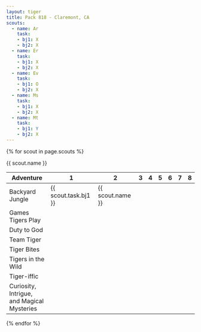```yaml
---
layout: tiger
title: Pack 818 - Claremont, CA
scouts:
  - name: Ar
    task:
    - bj1: X
    - bj2: X
  - name: Er
    task:
    - bj1: X
    - bj2: X
  - name: Ev
    task:
    - bj1: O
    - bj2: X
  - name: Ms
    task:
    - bj1: X
    - bj2: X
  - name: Mt
    task:
    - bj1: Y
    - bj2: X
---
```


{% for scout in page.scouts %}

{{ scout.name }}
    
|Adventure | 1 | 2 | 3 | 4 | 5 | 6 | 7 | 8 |
|-------|--------|---------|---------|---------|---------|---------|---------|---------|
| Backyard Jungle | {{ scout.task.bj1 }} | {{ scout.name }} | | | | | | |
| Games Tigers Play | | | | | | | | |
| Duty to God | | | | | | | | |
| Team Tiger | | | | | | | | |
| Tiger Bites | | | | | | | | |
| Tigers in the Wild | | | | | | | | |
| Tiger-iffic | | | | | | | | |
| Curiosity, Intrigue, <br>and Magical Mysteries | | | | | | | | |

{% endfor %}
